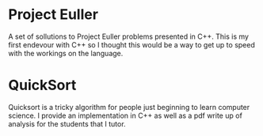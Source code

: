 # Project Euller 
A set of sollutions to Project Euller problems presented in C++. This is my first endevour with C++ so I thought this would be a way to get up to speed with the workings on the language.


# QuickSort
Quicksort is a tricky algorithm for people just beginning to learn computer science. I provide an implementation in C++ as well as a pdf write up of analysis for the students that I tutor.
